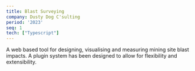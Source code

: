 ```yaml
---
title: Blast Surveying
company: Dusty Dog C'sulting
period: '2023'
seq: 1
tech: ["Typescript"]
---
```

A web based tool for designing, visualising and measuring
mining site blast impacts. A plugin system
has been designed to allow for flexibility and extensibility.